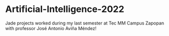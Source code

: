 # Artificial-Intelligence-2022
Jade projects worked during my last semester at Tec MM Campus Zapopan with professor José Antonio Aviña Méndez!
